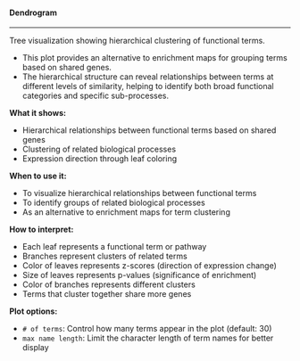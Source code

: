 #### Dendrogram
---------------

Tree visualization showing hierarchical clustering of functional terms.
- This plot provides an alternative to enrichment maps for grouping terms based on shared genes.
- The hierarchical structure can reveal relationships between terms at different levels of similarity, helping to identify both broad functional categories and specific sub-processes.

**What it shows:**
- Hierarchical relationships between functional terms based on shared genes
- Clustering of related biological processes
- Expression direction through leaf coloring

**When to use it:**
- To visualize hierarchical relationships between functional terms
- To identify groups of related biological processes
- As an alternative to enrichment maps for term clustering

**How to interpret:**
- Each leaf represents a functional term or pathway
- Branches represent clusters of related terms
- Color of leaves represents z-scores (direction of expression change)
- Size of leaves represents p-values (significance of enrichment)
- Color of branches represents different clusters
- Terms that cluster together share more genes

**Plot options:**
- `# of terms`: Control how many terms appear in the plot (default: 30)
- `max name length`: Limit the character length of term names for better display
